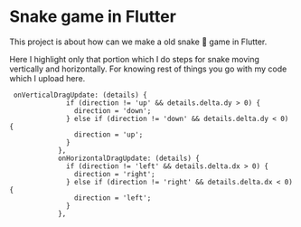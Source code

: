 # Snake game in Flutter

  This project is about how can we make a old snake :snake: game in Flutter. 
  
  Here I highlight only that portion which I do steps for snake moving vertically and horizontally. For knowing rest of things you go with my code which I upload here.
  
  ```
   onVerticalDragUpdate: (details) {
                if (direction != 'up' && details.delta.dy > 0) {
                  direction = 'down';
                } else if (direction != 'down' && details.delta.dy < 0) {
                  direction = 'up';
                }
              },
              onHorizontalDragUpdate: (details) {
                if (direction != 'left' && details.delta.dx > 0) {
                  direction = 'right';
                } else if (direction != 'right' && details.delta.dx < 0) {
                  direction = 'left';
                }
              },
              
  ```
